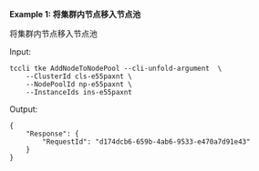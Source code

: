 **Example 1: 将集群内节点移入节点池**

将集群内节点移入节点池

Input: 

```
tccli tke AddNodeToNodePool --cli-unfold-argument  \
    --ClusterId cls-e55paxnt \
    --NodePoolId np-e55paxnt \
    --InstanceIds ins-e55paxnt
```

Output: 
```
{
    "Response": {
        "RequestId": "d174dcb6-659b-4ab6-9533-e470a7d91e43"
    }
}
```

